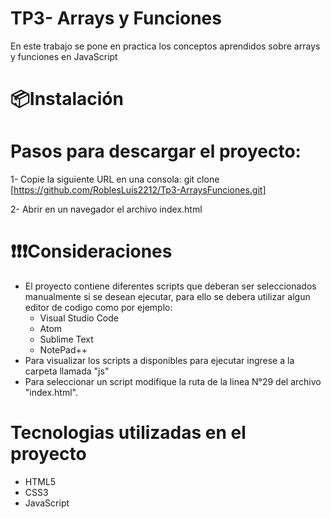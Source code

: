# TP3- Arrays y Funciones

En este trabajo se pone en practica los conceptos aprendidos sobre arrays y funciones en JavaScript

# 📦Instalación

# Pasos para descargar el proyecto:

1- Copie la siguiente URL en una consola:
git clone [https://github.com/RoblesLuis2212/Tp3-ArraysFunciones.git]

2- Abrir en un navegador el archivo index.html

# ❗❗❗Consideraciones

- El proyecto contiene diferentes scripts que deberan ser seleccionados manualmente si se desean ejecutar, para ello se debera utilizar algun editor de codigo como por ejemplo:
  - Visual Studio Code
  - Atom
  - Sublime Text
  - NotePad++
- Para visualizar los scripts a disponibles para ejecutar ingrese a la carpeta llamada "js"
- Para seleccionar un script modifique la ruta de la linea N°29 del archivo "index.html".

# Tecnologias utilizadas en el proyecto

- HTML5
- CSS3
- JavaScript
